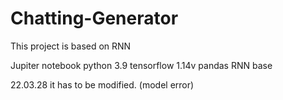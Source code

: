 # Chatting-Generator
This project is based on RNN

Jupiter notebook
python 3.9
tensorflow 1.14v
pandas
RNN base

22.03.28 it has to be modified. (model error)

